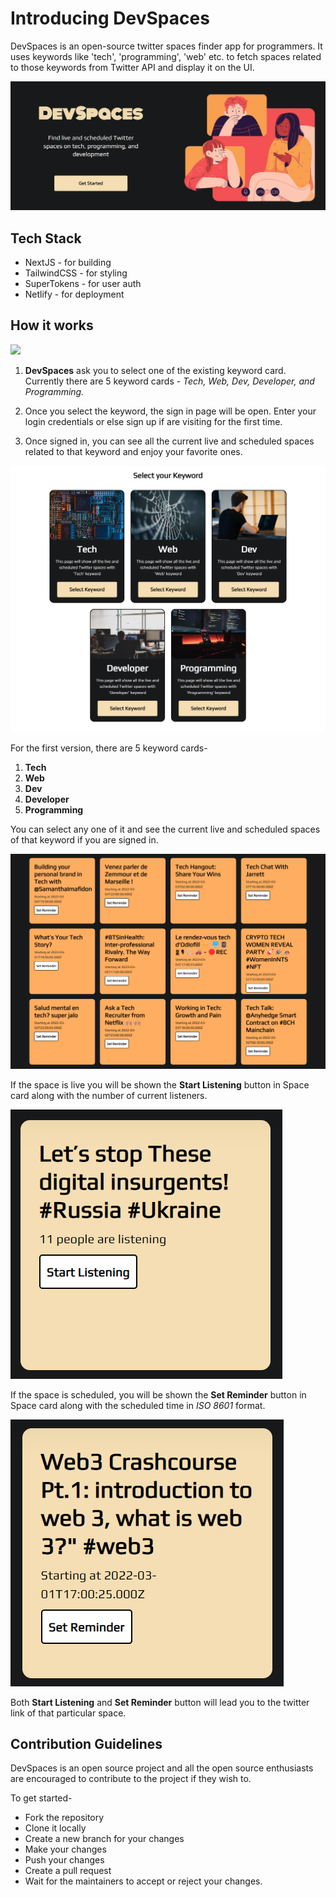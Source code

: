 # Introducing DevSpaces

DevSpaces is an open-source twitter spaces finder app for programmers. It uses keywords like 'tech', 'programming', 'web' etc. to fetch spaces related to those keywords from Twitter API and display it on the UI.

![](public/hero.png)

## Tech Stack

* NextJS - for building
* TailwindCSS - for styling
* SuperTokens - for user auth
* Netlify - for deployment

## How it works

![](pubic/howitworks.png)

1. **DevSpaces** ask you to select one of the existing keyword card. Currently there are 5 keyword cards - *Tech, Web, Dev, Developer, and Programming.*

2. Once you select the keyword, the sign in page will be open. Enter your login credentials or else sign up if are visiting for the first time.

3. Once signed in, you can see all the current live and scheduled spaces related to that keyword and enjoy your favorite ones.

![](public/keywordcard.png)

For the first version, there are 5 keyword cards-

1. **Tech**
2. **Web**
3. **Dev**
4. **Developer**
5. **Programming**

You can select any one of it and see the current live and scheduled spaces of that keyword if you are signed in.

![](public/collectivecards.png)

If the space is live you will be shown the **Start Listening** button in Space card along with the number of current listeners.

![](public/livespace.png)

If the space is scheduled, you will be shown the **Set Reminder** button in Space card along with the scheduled time in *ISO 8601* format.

![](public/scheduledspace.png)

Both **Start Listening** and **Set Reminder** button will lead you to the twitter link of that particular space.

## Contribution Guidelines

DevSpaces is an open source project and all the open source enthusiasts are encouraged to contribute to the project if they wish to.

To get started-

* Fork the repository
* Clone it locally
* Create a new branch for your changes
* Make your changes
* Push your changes
* Create a pull request
* Wait for the maintainers to accept or reject your changes.



